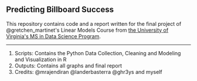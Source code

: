 ## Predicting Billboard Success

This repository contains code and a report written for the final project of @gretchen_martinet's Linear Models Course from [the University of Virginia's MS in Data Science Program](https://dsi.virginia.edu/).

* * *

1.  Scripts: Contains the Python Data Collection, Cleaning and Modeling and Visualization in R
2.  Outputs: Contains all graphs and final report
3.  Credits: @mrajendiran @landerbasterra @ghr3ys and myself